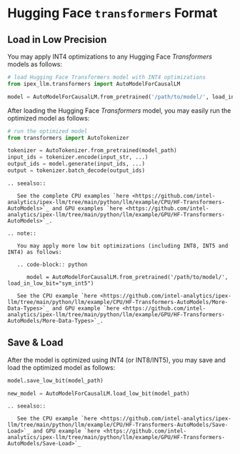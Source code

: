 # Hugging Face ``transformers`` Format

## Load in Low Precision
You may apply INT4 optimizations to any Hugging Face *Transformers* models as follows:

```python
# load Hugging Face Transformers model with INT4 optimizations
from ipex_llm.transformers import AutoModelForCausalLM

model = AutoModelForCausalLM.from_pretrained('/path/to/model/', load_in_4bit=True)
```

After loading the Hugging Face *Transformers* model, you may easily run the optimized model as follows:

```python
# run the optimized model
from transformers import AutoTokenizer

tokenizer = AutoTokenizer.from_pretrained(model_path)
input_ids = tokenizer.encode(input_str, ...)
output_ids = model.generate(input_ids, ...)
output = tokenizer.batch_decode(output_ids)
```

```eval_rst
.. seealso::

   See the complete CPU examples `here <https://github.com/intel-analytics/ipex-llm/tree/main/python/llm/example/CPU/HF-Transformers-AutoModels>`_ and GPU examples `here <https://github.com/intel-analytics/ipex-llm/tree/main/python/llm/example/GPU/HF-Transformers-AutoModels>`_.

.. note::

   You may apply more low bit optimizations (including INT8, INT5 and INT4) as follows:

   .. code-block:: python

      model = AutoModelForCausalLM.from_pretrained('/path/to/model/', load_in_low_bit="sym_int5")

   See the CPU example `here <https://github.com/intel-analytics/ipex-llm/tree/main/python/llm/example/CPU/HF-Transformers-AutoModels/More-Data-Types>`_ and GPU example `here <https://github.com/intel-analytics/ipex-llm/tree/main/python/llm/example/GPU/HF-Transformers-AutoModels/More-Data-Types>`_.
```

## Save & Load
After the model is optimized using INT4 (or INT8/INT5), you may save and load the optimized model as follows:

```python
model.save_low_bit(model_path)

new_model = AutoModelForCausalLM.load_low_bit(model_path)
```

```eval_rst
.. seealso::

   See the CPU example `here <https://github.com/intel-analytics/ipex-llm/tree/main/python/llm/example/CPU/HF-Transformers-AutoModels/Save-Load>`_ and GPU example `here <https://github.com/intel-analytics/ipex-llm/tree/main/python/llm/example/GPU/HF-Transformers-AutoModels/Save-Load>`_
```